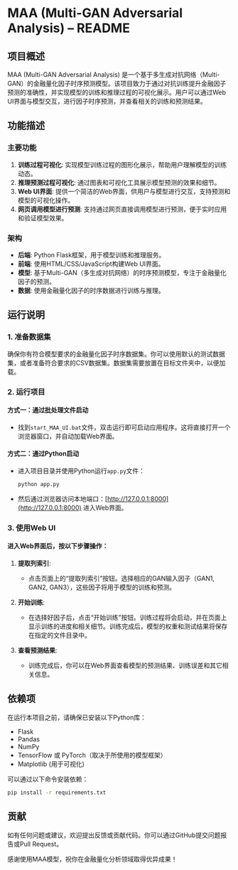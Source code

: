 # MAA (Multi-GAN Adversarial Analysis) – README

## 项目概述

MAA (Multi-GAN Adversarial Analysis) 是一个基于多生成对抗网络（Multi-GAN）的金融量化因子时序预测模型。该项目致力于通过对抗训练提升金融因子预测的准确性，并实现模型的训练和推理过程的可视化展示。用户可以通过Web UI界面与模型交互，进行因子时序预测，并查看相关的训练和预测结果。

## 功能描述

### 主要功能

1. **训练过程可视化**: 实现模型训练过程的图形化展示，帮助用户理解模型的训练动态。
2. **推理预测过程可视化**: 通过图表和可视化工具展示模型预测的效果和细节。
3. **Web UI界面**: 提供一个简洁的Web界面，供用户与模型进行交互，支持预测和模型的可视化操作。
4. **网页调用模型进行预测**: 支持通过网页直接调用模型进行预测，便于实时应用和验证模型效果。

### 架构

* **后端**: Python Flask框架，用于模型训练和推理服务。
* **前端**: 使用HTML/CSS/JavaScript构建Web UI界面。
* **模型**: 基于Multi-GAN（多生成对抗网络）的时序预测模型，专注于金融量化因子的预测。
* **数据**: 使用金融量化因子的时序数据进行训练与推理。

## 运行说明

### 1. 准备数据集

确保你有符合模型要求的金融量化因子时序数据集。你可以使用默认的测试数据集，或者准备符合要求的CSV数据集。数据集需要放置在目标文件夹中，以便加载。

### 2. 运行项目

#### 方式一：通过批处理文件启动

* 找到`start_MAA_UI.bat`文件，双击运行即可启动应用程序。这将直接打开一个浏览器窗口，并自动加载Web界面。

#### 方式二：通过Python启动

* 进入项目目录并使用Python运行`app.py`文件：

  ```bash
  python app.py
  ```

* 然后通过浏览器访问本地端口：[http://127.0.0.1:8000](http://127.0.0.1:8000) 进入Web界面。

### 3. 使用Web UI

#### 进入Web界面后，按以下步骤操作：

1. **提取列索引**:

   * 点击页面上的“提取列索引”按钮。选择相应的GAN输入因子（GAN1, GAN2, GAN3），这些因子将用于模型的训练和预测。

2. **开始训练**:

   * 在选择好因子后，点击“开始训练”按钮。训练过程将会启动，并在页面上显示训练的进度和相关细节。训练完成后，模型的权重和测试结果将保存在指定的文件目录中。

3. **查看预测结果**:

   * 训练完成后，你可以在Web界面查看模型的预测结果、训练误差和其它相关信息。

## 依赖项

在运行本项目之前，请确保已安装以下Python库：

* Flask
* Pandas
* NumPy
* TensorFlow 或 PyTorch（取决于所使用的模型框架）
* Matplotlib (用于可视化)

可以通过以下命令安装依赖：

```bash
pip install -r requirements.txt
```

## 贡献

如有任何问题或建议，欢迎提出反馈或贡献代码。你可以通过GitHub提交问题报告或Pull Request。

感谢使用MAA模型，祝你在金融量化分析领域取得优异成果！
